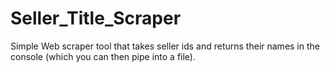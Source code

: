 # Seller_Title_Scraper

Simple Web scraper tool that takes seller ids and returns their names in the console (which you can then pipe into a file).

